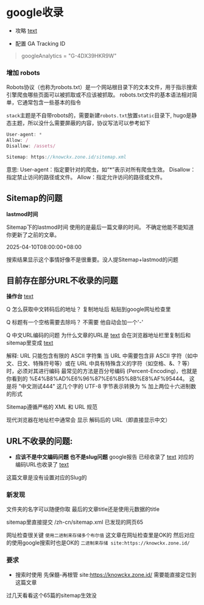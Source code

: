 # google收录

- 攻略 [text](https://blog.sugarin.net/p/google%E6%94%B6%E5%BD%95/)

- 配置 GA Tracking ID
> googleAnalytics = "G-4DX39HKR9W"

### 增加 robots

Robots协议（也称为robots.txt）是一个网站根目录下的文本文件，用于指示搜索引擎爬虫哪些页面可以被抓取或不应该被抓取。
robots.txt文件的基本语法相对简单，它通常包含一些基本的指令

`stack`主题是不自带robots的，需要新建`robots.txt`放置`static`目录下, 
hugo是静态主题，所以没什么需要屏蔽的内容，协议写法可以参考如下

```typescript
User-agent: *
Allow: /
Disallow: /assets/

Sitemap: https://knowckx.zone.id/sitemap.xml
```

意思:
User-agent：指定要针对的爬虫，如“*”表示对所有爬虫生效。
Disallow：指定禁止访问的路径或文件。
Allow：指定允许访问的路径或文件。

## Sitemap的问题

**lastmod时间**

Sitemap下的lastmod时间 使用的是最后一篇文章的时间。
不确定他能不能知道你更新了之前的文章。

<lastmod>2025-04-10T08:00:00+08:00</lastmod>

搜索结果显示这个事情好像不是很重要。没人提Sitemap+lastmod的问题


## 目前存在部分URL不收录的问题

**操作台**
[text](https://search.google.com/search-console?resource_id=https%3A%2F%2Fknowckx.zone.id%2F&hl=zh-CN)

Q 怎么获取中文转码后的地址？
复制地址后 粘贴到google网址检查里

Q 标题有一个空格需要去除吗？
不需要 他自动会加一个'-'

Q 中文URL编码的问题
为什么文章的URL是 [text](http://localhost:1313/p/中文测试444/)
会在浏览器地址栏里复制后和sitemap里变成 [text](http://localhost:1313/p/%E4%B8%AD%E6%96%87%E6%B5%8B%E8%AF%95444/)

解释:
URL 只能包含有限的 ASCII 字符集
当 URL 中需要包含非 ASCII 字符（如中文、日文、特殊符号等）或在 URL 中具有特殊含义的字符（如空格、&、? 等）时，必须对其进行编码
最常见的方法是百分号编码 (Percent-Encoding)，也就是你看到的 %E4%B8%AD%E6%96%87%E6%B5%8B%E8%AF%95444。
这是将 "中文测试444" 这几个字的 UTF-8 字节表示转换为 % 加上两位十六进制数的形式

Sitemap遵循严格的 XML 和 URL 规范

现代浏览器在地址栏中通常会 显示 解码后的 URL（即直接显示中文）



## URL不收录的问题:

- **应该不是中文编码问题 也不是slug问题**
google报告
已经收录了 [text](https://knowckx.zone.id/p/使用二进制来存储多个布尔值/)
对应的编码URL也收录了  [text](https://knowckx.zone.id/p/%E4%BD%BF%E7%94%A8%E4%BA%8C%E8%BF%9B%E5%88%B6%E6%9D%A5%E5%AD%98%E5%82%A8%E5%A4%9A%E4%B8%AA%E5%B8%83%E5%B0%94%E5%80%BC/)

这篇文章是没有设置对应的Slug的



### 新发现

文件夹的名字可以随便你取 最后的文章title还是使用元数据的title

sitemap里直接提交  /zh-cn/sitemap.xml  已发现的网页65

网址检查很关键
`使用二进制来存储多个布尔值` 这文章在网址检查里是OK的
然后对应的使用google搜索时也是OK的  `二进制来存储 site:https://knowckx.zone.id/`



### 要求

- 搜索时使用
先保髓-再根管  site:https://knowckx.zone.id/
需要能直接定位到这篇文章

过几天看看这个65篇的sitemap生效没



